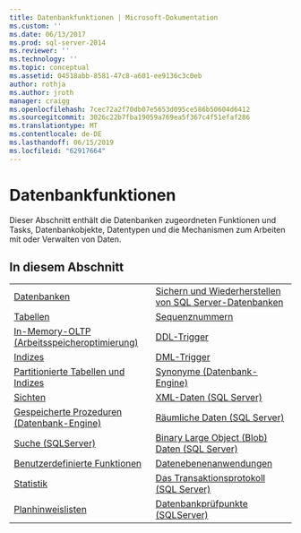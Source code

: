 ```yaml
---
title: Datenbankfunktionen | Microsoft-Dokumentation
ms.custom: ''
ms.date: 06/13/2017
ms.prod: sql-server-2014
ms.reviewer: ''
ms.technology: ''
ms.topic: conceptual
ms.assetid: 04518abb-8581-47c8-a601-ee9136c3c0eb
author: rothja
ms.author: jroth
manager: craigg
ms.openlocfilehash: 7cec72a2f70db07e5653d095ce586b50604d6412
ms.sourcegitcommit: 3026c22b7fba19059a769ea5f367c4f51efaf286
ms.translationtype: MT
ms.contentlocale: de-DE
ms.lasthandoff: 06/15/2019
ms.locfileid: "62917664"
---
```

# <a name="database-features"></a>Datenbankfunktionen
  Dieser Abschnitt enthält die Datenbanken zugeordneten Funktionen und Tasks, Datenbankobjekte, Datentypen und die Mechanismen zum Arbeiten mit oder Verwalten von Daten.  
  
## <a name="in-this-section"></a>In diesem Abschnitt  
  
|||
|--|--|
|[Datenbanken](databases/databases.md)|[Sichern und Wiederherstellen von SQL Server-Datenbanken](backup-restore/back-up-and-restore-of-sql-server-databases.md)|  
|[Tabellen](tables/tables.md)|[Sequenznummern](sequence-numbers/sequence-numbers.md)|[Massenimport und -export von Daten &#40;SQL Server&#41;](import-export/bulk-import-and-export-of-data-sql-server.md)|  
|[In-Memory-OLTP &#40;Arbeitsspeicheroptimierung&#41;](in-memory-oltp/in-memory-oltp-in-memory-optimization.md)|[DDL-Trigger](triggers/ddl-triggers.md)|[Data Compression](data-compression/data-compression.md) (Datenkomprimierung)|  
|[Indizes](indexes/indexes.md)|[DML-Trigger](triggers/dml-triggers.md)|[OLE-Automatisierungsobjekte in Transact-SQL](stored-procedures/ole-automation-objects-in-transact-sql.md)|  
|[Partitionierte Tabellen und Indizes](partitions/partitioned-tables-and-indexes.md)|[Synonyme &#40;Datenbank-Engine&#41;](synonyms/synonyms-database-engine.md)|[Ereignisbenachrichtigungen](service-broker/event-notifications.md)|  
|[Sichten](views/views.md)|[XML-Daten &#40;SQL Server&#41;](xml/xml-data-sql-server.md)|[Überwachen und Optimieren der Leistung](performance/monitor-and-tune-for-performance.md)|  
|[Gespeicherte Prozeduren &#40;Datenbank-Engine&#41;](stored-procedures/stored-procedures-database-engine.md)|[Räumliche Daten &#40;SQL Server&#41;](spatial/spatial-data-sql-server.md)||  
|[Suche &#40;SQLServer&#41;](../database-engine/search-sql-server.md)|[Binary Large Object &#40;Blob&#41; Daten &#40;SQL Server&#41;](blob/binary-large-object-blob-data-sql-server.md)||  
|[Benutzerdefinierte Funktionen](user-defined-functions/user-defined-functions.md)|[Datenebenenanwendungen](data-tier-applications/data-tier-applications.md)||  
|[Statistik](statistics/statistics.md)|[Das Transaktionsprotokoll &#40;SQL Server&#41;](logs/the-transaction-log-sql-server.md)||  
|[Planhinweislisten](performance/plan-guides.md)|[Datenbankprüfpunkte &#40;SQLServer&#41;](logs/database-checkpoints-sql-server.md)||  
  
  
